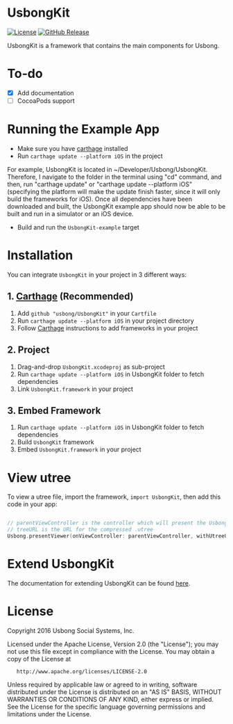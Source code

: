 # UsbongKit
[![License](https://img.shields.io/badge/license-ALv2-blue.svg)](./LICENSE)
[![GitHub Release](https://img.shields.io/github/release/usbong/usbongkit.svg)](https://github.com/usbong/UsbongKit/releases)

UsbongKit is a framework that contains the main components for Usbong.

# To-do

- [x] Add documentation
- [ ] CocoaPods support

# Running the Example App

- Make sure you have [carthage](https://github.com/Carthage/Carthage) installed
- Run `carthage update --platform iOS` in the project

For example, UsbongKit is located in ~/Developer/Usbong/UsbongKit. Therefore, I navigate to the folder in the terminal using "cd" command, and then, run "carthage update" or "carthage update --platform iOS" (specifying the platform will make the update finish faster, since it will only build the frameworks for iOS). Once all dependencies have been downloaded and built, the UsbongKit example app should now be able to be built and run in a simulator or an iOS device.

- Build and run the `UsbongKit-example` target

# Installation

You can integrate `UsbongKit` in your project in 3 different ways:

## 1. [Carthage](https://github.com/carthage/carthage) (Recommended)

1. Add `github "usbong/UsbongKit"` in your `Cartfile`
2. Run `carthage update --platform iOS` in your project directory
3. Follow [Carthage](https://github.com/carthage/carthage) instructions to add frameworks in your project

## 2. Project

1. Drag-and-drop `UsbongKit.xcodeproj` as sub-project
2. Run `carthage update --platform iOS` in UsbongKit folder to fetch dependencies
3. Link `UsbongKit.framework` in your project

## 3. Embed Framework

1. Run `carthage update --platform iOS` in UsbongKit folder to fetch dependencies
2. Build `UsbongKit` framework
3. Embed `UsbongKit.framework` in your project

# View utree

To view a utree file, import the framework, `import UsbongKit`, then add this code in your app:

```swift

// parentViewController is the controller which will present the Usbong tree viewer
// treeURL is the URL for the compressed .utree
Usbong.presentViewer(onViewController: parentViewController, withUtreeURL: treeURL)

```

# Extend UsbongKit

The documentation for extending UsbongKit can be found [here](./docs/Extending-UsbongKit.md).

# License

   Copyright 2016 Usbong Social Systems, Inc.

   Licensed under the Apache License, Version 2.0 (the "License");
   you may not use this file except in compliance with the License.
   You may obtain a copy of the License at

       http://www.apache.org/licenses/LICENSE-2.0

   Unless required by applicable law or agreed to in writing, software
   distributed under the License is distributed on an "AS IS" BASIS,
   WITHOUT WARRANTIES OR CONDITIONS OF ANY KIND, either express or implied.
   See the License for the specific language governing permissions and
   limitations under the License.
